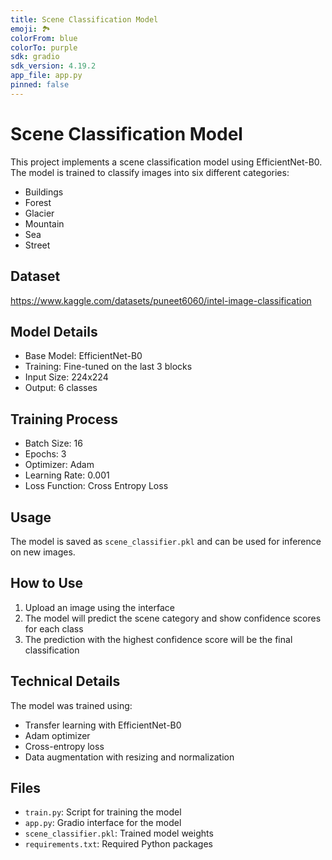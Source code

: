 ```yaml
---
title: Scene Classification Model
emoji: 🏞️
colorFrom: blue
colorTo: purple
sdk: gradio
sdk_version: 4.19.2
app_file: app.py
pinned: false
---
```


# Scene Classification Model

This project implements a scene classification model using EfficientNet-B0. The model is trained to classify images into six different categories:
- Buildings
- Forest
- Glacier
- Mountain
- Sea
- Street

## Dataset
https://www.kaggle.com/datasets/puneet6060/intel-image-classification

## Model Details
- Base Model: EfficientNet-B0
- Training: Fine-tuned on the last 3 blocks
- Input Size: 224x224
- Output: 6 classes

## Training Process
- Batch Size: 16
- Epochs: 3
- Optimizer: Adam
- Learning Rate: 0.001
- Loss Function: Cross Entropy Loss

## Usage
The model is saved as `scene_classifier.pkl` and can be used for inference on new images.

## How to Use

1. Upload an image using the interface
2. The model will predict the scene category and show confidence scores for each class
3. The prediction with the highest confidence score will be the final classification

## Technical Details

The model was trained using:
- Transfer learning with EfficientNet-B0
- Adam optimizer
- Cross-entropy loss
- Data augmentation with resizing and normalization

## Files

- `train.py`: Script for training the model
- `app.py`: Gradio interface for the model
- `scene_classifier.pkl`: Trained model weights
- `requirements.txt`: Required Python packages 

